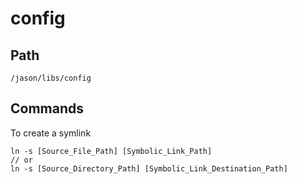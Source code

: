 # config

## Path
```
/jason/libs/config
```
## Commands
To create a symlink
```
ln -s [Source_File_Path] [Symbolic_Link_Path]
// or
ln -s [Source_Directory_Path] [Symbolic_Link_Destination_Path]
```
